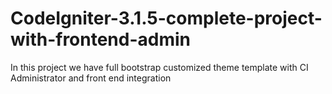 # CodeIgniter-3.1.5-complete-project-with-frontend-admin
In this project we have full bootstrap customized theme template with CI Administrator and front end integration
